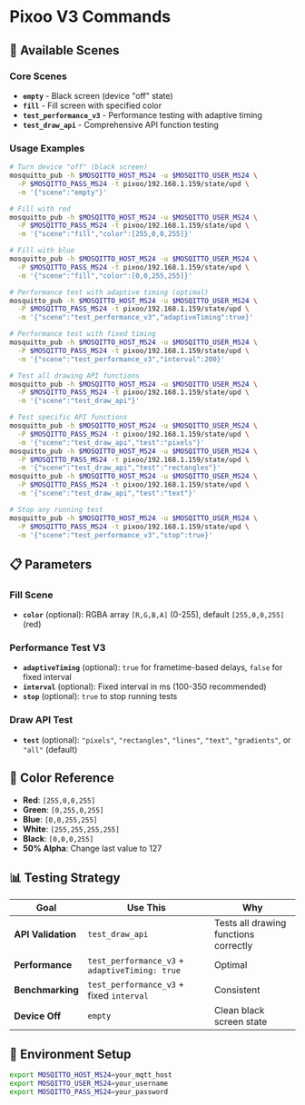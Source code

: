 # Pixoo V3 Commands

## 🎯 Available Scenes

### Core Scenes

- **`empty`** - Black screen (device "off" state)
- **`fill`** - Fill screen with specified color
- **`test_performance_v3`** - Performance testing with adaptive timing
- **`test_draw_api`** - Comprehensive API function testing

### Usage Examples

```bash
# Turn device "off" (black screen)
mosquitto_pub -h $MOSQITTO_HOST_MS24 -u $MOSQITTO_USER_MS24 \
  -P $MOSQITTO_PASS_MS24 -t pixoo/192.168.1.159/state/upd \
  -m '{"scene":"empty"}'

# Fill with red
mosquitto_pub -h $MOSQITTO_HOST_MS24 -u $MOSQITTO_USER_MS24 \
  -P $MOSQITTO_PASS_MS24 -t pixoo/192.168.1.159/state/upd \
  -m '{"scene":"fill","color":[255,0,0,255]}'

# Fill with blue
mosquitto_pub -h $MOSQITTO_HOST_MS24 -u $MOSQITTO_USER_MS24 \
  -P $MOSQITTO_PASS_MS24 -t pixoo/192.168.1.159/state/upd \
  -m '{"scene":"fill","color":[0,0,255,255]}'

# Performance test with adaptive timing (optimal)
mosquitto_pub -h $MOSQITTO_HOST_MS24 -u $MOSQITTO_USER_MS24 \
  -P $MOSQITTO_PASS_MS24 -t pixoo/192.168.1.159/state/upd \
  -m '{"scene":"test_performance_v3","adaptiveTiming":true}'

# Performance test with fixed timing
mosquitto_pub -h $MOSQITTO_HOST_MS24 -u $MOSQITTO_USER_MS24 \
  -P $MOSQITTO_PASS_MS24 -t pixoo/192.168.1.159/state/upd \
  -m '{"scene":"test_performance_v3","interval":200}'

# Test all drawing API functions
mosquitto_pub -h $MOSQITTO_HOST_MS24 -u $MOSQITTO_USER_MS24 \
  -P $MOSQITTO_PASS_MS24 -t pixoo/192.168.1.159/state/upd \
  -m '{"scene":"test_draw_api"}'

# Test specific API functions
mosquitto_pub -h $MOSQITTO_HOST_MS24 -u $MOSQITTO_USER_MS24 \
  -P $MOSQITTO_PASS_MS24 -t pixoo/192.168.1.159/state/upd \
  -m '{"scene":"test_draw_api","test":"pixels"}'
mosquitto_pub -h $MOSQITTO_HOST_MS24 -u $MOSQITTO_USER_MS24 \
  -P $MOSQITTO_PASS_MS24 -t pixoo/192.168.1.159/state/upd \
  -m '{"scene":"test_draw_api","test":"rectangles"}'
mosquitto_pub -h $MOSQITTO_HOST_MS24 -u $MOSQITTO_USER_MS24 \
  -P $MOSQITTO_PASS_MS24 -t pixoo/192.168.1.159/state/upd \
  -m '{"scene":"test_draw_api","test":"text"}'

# Stop any running test
mosquitto_pub -h $MOSQITTO_HOST_MS24 -u $MOSQITTO_USER_MS24 \
  -P $MOSQITTO_PASS_MS24 -t pixoo/192.168.1.159/state/upd \
  -m '{"scene":"test_performance_v3","stop":true}'
```

## 📋 Parameters

### Fill Scene

- **`color`** (optional): RGBA array `[R,G,B,A]` (0-255), default
  `[255,0,0,255]` (red)

### Performance Test V3

- **`adaptiveTiming`** (optional): `true` for frametime-based delays,
  `false` for fixed interval
- **`interval`** (optional): Fixed interval in ms (100-350 recommended)
- **`stop`** (optional): `true` to stop running tests

### Draw API Test

- **`test`** (optional): `"pixels"`, `"rectangles"`, `"lines"`, `"text"`, `"gradients"`,
  or `"all"` (default)

## 🎨 Color Reference

- **Red**: `[255,0,0,255]`
- **Green**: `[0,255,0,255]`
- **Blue**: `[0,0,255,255]`
- **White**: `[255,255,255,255]`
- **Black**: `[0,0,0,255]`
- **50% Alpha**: Change last value to 127

## 📊 Testing Strategy

| **Goal** | **Use This** | **Why** |
|----------|-------------|---------|
| **API Validation** | `test_draw_api` | Tests all drawing functions correctly |
| **Performance** | `test_performance_v3` + `adaptiveTiming: true` | Optimal |
| **Benchmarking** | `test_performance_v3` + fixed `interval` | Consistent |
| **Device Off** | `empty` | Clean black screen state |

## 🔧 Environment Setup

```bash
export MOSQITTO_HOST_MS24=your_mqtt_host
export MOSQITTO_USER_MS24=your_username
export MOSQITTO_PASS_MS24=your_password
```
